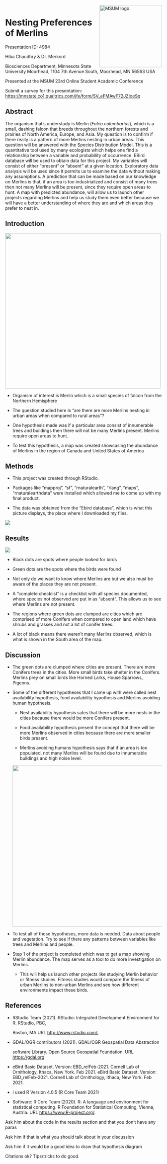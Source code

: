 
<img src="https://www2.mnstate.edu/uploadedImages/Content/Marketing/logos/MSUM_Signature_Vert_Color.jpg" alt="MSUM logo" width="200" style="float:right"/>

# Nesting Preferences of Merlins

Presentation ID: 4984

Hiba Chaudhry & Dr. Merkord

Biosciences Department, Minnesota State University Moorhead, 1104 7th
Avenue South, Moorhead, MN 56563 USA

Presented at the MSUM 23rd Online Student Acadamic Conference

Submit a survey for this presentation:
<https://mnstate.co1.qualtrics.com/jfe/form/SV_eFMAwF72JZIoeSq>

## Abstract

The organism that’s understudy is Merlin (*Falco columbarius*), which is
a small, dashing falcon that breeds throughout the northern forests and
prairies of North America, Europe, and Asia. My question is to confirm
if there really is a pattern of more Merlins nesting in urban areas.
This question will be answered with the Species Distribution Model. This
is a quantitative tool used by many ecologists which helps one find a
relationship between a variable and probability of occurrence. EBird
database will be used to obtain data for this project. My variables will
consist of either “present” or “absent” at a given location. Exploratory
data analysis will be used since it permits us to examine the data
without making any assumptions. A prediction that can be made based on
our knowledge on Merlins is that, if an area is too industrialized and
consist of many trees then not many Merlins will be present, since they
require open areas to hunt. A map with predicted abundance, will allow
us to launch other projects regarding Merlins and help us study them
even better because we will have a better understanding of where they
are and which areas they prefer to nest in.

## Introduction

<img src="Images/paste-2D52FEDB.png" width="500">

  - Organism of interest is Merlin which is a small species of falcon
    from the Northern Hemisphere

  - The question studied here is “are there are more Merlins nesting in
    urban areas when compared to rural areas”?

  - One hypothesis made was if a particular area consist of innumerable
    trees and buildings then there will not be many Merlins present.
    Merlins require open areas to hunt.

  - To test this hypothesis, a map was created showcasing the abundance
    of Merlins in the region of Canada and United States of America

## Methods

  - This project was created through RStudio.

  - Packages like “mapproj”, “sf”, “rnaturalearth”, “rlang”, “maps”,
    “rnaturalearthdata” were installed which allowed me to come up
    with my final product.

  - The data was obtained from the “Ebird database”, which is what this
    picture displays, the place where I downloaded my files.

![](Images/eBird%20Data%20screenshot.PNG)

## Results

![](README_files/figure-gfm/unnamed-chunk-1-1.png)<!-- -->

  - Black dots are spots where people looked for birds

  - Green dots are the spots where the birds were found

  - Not only do we want to know where Merlins are but we also must be
    aware of the places they are not present.

  - A “complete checklist” is a checklist with all species documented,
    where species not observed are put in as “absent”. This allows us to
    see where Merlins are not present.

  - The regions where green dots are clumped are cities which are
    comprised of more Conifers when compared to open land which have
    shrubs and grasses and not a lot of conifer trees.

  - A lot of black means there weren’t many Merlins observed, which is
    what is shown in the South area of the map.

## Discussion

  - The green dots are clumped where cities are present. There are more
    Conifers trees in the cities. More small birds take shelter in the
    Conifers. Merlins prey on small birds like Horned Larks, House
    Sparrows, Pigeons.

  - Some of the different hypotheses that I came up with were called
    nest availability hypothesis, food availability hypothesis and
    Merlins avoiding human hypothesis.
    
      - Nest availability hypothesis sates that there will be more nests
        in the cities because there would be more Conifers present.
    
      - Food availability hypothesis present the concept that there will
        be more Merlins observed in cities because there are more
        smaller birds present.
    
      - Merlins avoiding humans hypothesis says that if an area is too
        populated, not many Merlins will be found due to innumerable
        buildings and high noise level.
    
    <img src="Images/Merlin Hypotheses.png" width="597" height="520"/>

  - To test all of these hypotheses, more data is needed. Data about
    people and vegetation. Try to see if there any patterns between
    variables like trees and Merlins and people.

  - Step 1 of the project is completed which was to get a map showing
    Merlin abundance. The map serves as a tool to do more investigation
    on Merlins.
    
      - This will help us launch other projects like studying Merlin
        behavior or fitness studies. Fitness studies would compare the
        fitness of urban Merlins to non-urban Merlins and see how
        different environments impact these birds.

## References

  - RStudio Team (2021). RStudio: Integrated Development Environment for
    R. RStudio, PBC,
    
    Boston, MA URL <http://www.rstudio.com/.>

  - GDAL/OGR contributors (2021). GDAL/OGR Geospatial Data Abstraction
    
    software Library. Open Source Geospatial Foundation. URL
    <https://gdal.org>

  - eBird Basic Dataset. Version: EBD\_relFeb-2021. Cornell Lab of
    Ornithology, Ithaca, New York. Feb 2021. eBird Basic Dataset.
    Version: EBD\_relFeb-2021. Cornell Lab of Ornithology, Ithaca, New
    York. Feb 2021.

  - I used R Version 4.0.5 (R Core Team 2021)

  - Software: R Core Team (2020). R: A language and environment for
    statistical computing. R Foundation for Statistical Computing,
    Vienna, Austria. URL <https://www.R-project.org/>.

Ask him about the code in the results section and that you don’t have
any paras

Ask him if that is what you should talk about in your discussion

Ask him if it would be a good idea to draw that hypothesis diagram

Citations ok? Tips/tricks to do good.
